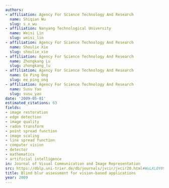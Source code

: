 ```yaml
---
authors:
- affiliation: Agency For Science Technology And Research
  name: Shiqian Wu
  slug: s_x_wu
- affiliation: Nanyang Technological University
  name: Weisi Lin
  slug: weisi_lin
- affiliation: Agency For Science Technology And Research
  name: Shoulie Xie
  slug: shoulie_xie
- affiliation: Agency For Science Technology And Research
  name: Zhongkang Lu
  slug: zhongkang_lu
- affiliation: Agency For Science Technology And Research
  name: Ee Ping Ong
  slug: ee_ping_ong
- affiliation: Agency For Science Technology And Research
  name: Susu Yao
  slug: susu_yao
date: '2009-05-01'
estimated_citations: 63
fields:
- image restoration
- edge detection
- image quality
- radon transform
- point spread function
- image scaling
- line spread function
- computer vision
- detector
- mathematics
- artificial intelligence
in: Journal of Visual Communication and Image Representation
src: https://dblp.uni-trier.de/db/journals/jvcir/jvcir20.html#WuLXLOY09
title: Blind blur assessment for vision-based applications
year: 2009
---
```

